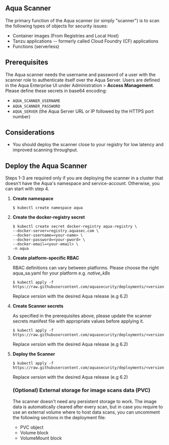 ## Aqua Scanner

The primary function of the Aqua scanner (or simply "scanner") is to scan the following types of objects for security issues:
  - Container images (From Registries and Local Host)
  - Tanzu applications -- formerly called Cloud Foundry (CF) applications
  - Functions (serverless)

## Prerequisites

The Aqua scanner needs the username and password of a user with the scanner role to authenticate itself over the Aqua Server. Users are defined in the Aqua Enterprise UI under Administration > **Access Management**. Please define these secrets in base64 encoding:
   - `AQUA_SCANNER_USERNAME`
   - `AQUA_SCANNER_PASSWORD`
   - `AQUA_SERVER` (the Aqua Server URL or IP followed by the HTTPS port number)

## Considerations
 - You should deploy the scanner close to your registry for low latency and improved scanning throughput.

## Deploy the Aqua Scanner

Steps 1-3 are required only if you are deploying the scanner in a cluster that doesn't have the Aqua's namespace and service-account. Otherwise, you can start with step 4.

1. **Create namespace**
   
   ```SHELL
   $ kubectl create namespace aqua
   ```
2. **Create the docker-registry secret**

   ```SHELL
   $ kubectl create secret docker-registry aqua-registry \
   --docker-server=registry.aquasec.com \
   --docker-username=<your-name> \
   --docker-password=<your-pword> \
   --docker-email=<your-email> \
   -n aqua
   ```

3. **Create platform-specific RBAC**

   RBAC definitions can vary between platforms. Please choose the right aqua_sa.yaml for your platform e.g. _native_k8s_
   
   ```SHELL
   $ kubectl apply -f https://raw.githubusercontent.com/aquasecurity/deployments/<version>/orchestrators/kubernetes/manifests/aqua_csp_002_RBAC/<platform>/aqua_sa.yaml
   ```
   Replace _version_ with the desired Aqua release (e.g 6.2)


4. **Create Scanner secrets**

   As specified in the prerequisites above, please update the scanner secrets manifest file with appropriate values before applying it.

   ```shell
   $ kubectl apply -f https://raw.githubusercontent.com/aquasecurity/deployments/<version>/orchestrators/kubernetes/manifests/aqua_csp_008_scanner/001_scanner_secrets.yaml
   ```
   Replace _version_ with the desired Aqua release (e.g 6.2)


5. **Deploy the Scanner**

   ```shell
   $ kubectl apply -f https://raw.githubusercontent.com/aquasecurity/deployments/<version>/orchestrators/kubernetes/manifests/aqua_csp_008_scanner/002_scanner_deploy.yaml
   ```
   Replace _version_ with the desired Aqua release (e.g 6.2)

   ### (Optional) External storage for image scans data (PVC)
   The scanner doesn't need any persistent storage to work. The image data is automatically cleared after every scan, but in case you require to use an external volume where to host data scans, you can uncomment the following sections in the deployment file:
   * PVC object
   * Volume block
   * VolumeMount block